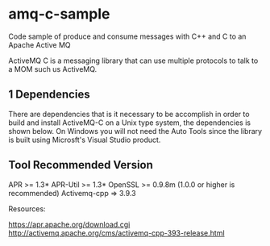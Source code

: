 # amq-c-sample
Code sample of produce and consume messages with C++ and C to an Apache Active MQ

ActiveMQ C is a messaging library that can use multiple protocols to
talk to a MOM such us ActiveMQ.

1 Dependencies
--------------------------------------------------------------------------

There are dependencies that is it necessary to be accomplish in order to build and
install ActiveMQ-C on a Unix type system, the dependencies is shown below.  On Windows
you will not need the Auto Tools since the library is built using Microsft's Visual Studio product.

Tool        Recommended Version
-------------------------------

APR         >= 1.3*
APR-Util    >= 1.3*
OpenSSL     >= 0.9.8m (1.0.0 or higher is recommended)
Activemq-cpp => 3.9.3

Resources:

https://apr.apache.org/download.cgi
http://activemq.apache.org/cms/activemq-cpp-393-release.html

